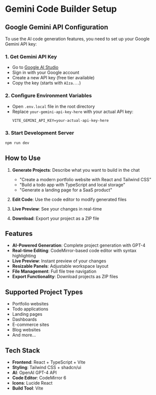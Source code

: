 # Gemini Code Builder Setup

## Google Gemini API Configuration

To use the AI code generation features, you need to set up your Google Gemini API key:

### 1. Get Gemini API Key

- Go to [Google AI Studio](https://makersuite.google.com/app/apikey)
- Sign in with your Google account
- Create a new API key (free tier available)
- Copy the key (starts with `AIza...`)

### 2. Configure Environment Variables

- Open `.env.local` file in the root directory
- Replace `your-gemini-api-key-here` with your actual API key:
  ```
  VITE_GEMINI_API_KEY=your-actual-api-key-here
  ```

### 3. Start Development Server

```bash
npm run dev
```

## How to Use

1. **Generate Projects**: Describe what you want to build in the chat
   - "Create a modern portfolio website with React and Tailwind CSS"
   - "Build a todo app with TypeScript and local storage"
   - "Generate a landing page for a SaaS product"

2. **Edit Code**: Use the code editor to modify generated files

3. **Live Preview**: See your changes in real-time

4. **Download**: Export your project as a ZIP file

## Features

- **AI-Powered Generation**: Complete project generation with GPT-4
- **Real-time Editing**: CodeMirror-based code editor with syntax highlighting
- **Live Preview**: Instant preview of your changes
- **Resizable Panels**: Adjustable workspace layout
- **File Management**: Full file tree navigation
- **Export Functionality**: Download projects as ZIP files

## Supported Project Types

- Portfolio websites
- Todo applications
- Landing pages
- Dashboards
- E-commerce sites
- Blog websites
- And more...

## Tech Stack

- **Frontend**: React + TypeScript + Vite
- **Styling**: Tailwind CSS + shadcn/ui
- **AI**: OpenAI GPT-4 API
- **Code Editor**: CodeMirror 6
- **Icons**: Lucide React
- **Build Tool**: Vite
